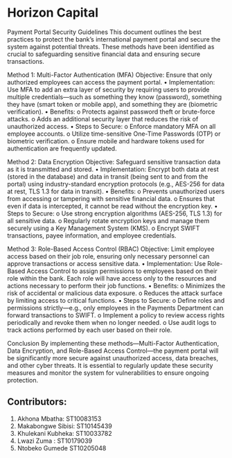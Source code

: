 # Horizon Capital

Payment Portal Security Guidelines
This document outlines the best practices to protect the bank’s international payment portal and secure the system against potential threats. These methods have been identified as crucial to safeguarding sensitive financial data and ensuring secure transactions.

Method 1: Multi-Factor Authentication (MFA)
Objective: Ensure that only authorized employees can access the payment portal.
•	Implementation: Use MFA to add an extra layer of security by requiring users to provide multiple credentials—such as something they know (password), something they have (smart token or mobile app), and something they are (biometric verification).
•	Benefits:
o	Protects against password theft or brute-force attacks.
o	Adds an additional security layer that reduces the risk of unauthorized access.
•	Steps to Secure:
o	Enforce mandatory MFA on all employee accounts.
o	Utilize time-sensitive One-Time Passwords (OTP) or biometric verification.
o	Ensure mobile and hardware tokens used for authentication are frequently updated.

Method 2: Data Encryption
Objective: Safeguard sensitive transaction data as it is transmitted and stored.
•	Implementation: Encrypt both data at rest (stored in the database) and data in transit (being sent to and from the portal) using industry-standard encryption protocols (e.g., AES-256 for data at rest, TLS 1.3 for data in transit).
•	Benefits:
o	Prevents unauthorized users from accessing or tampering with sensitive financial data.
o	Ensures that even if data is intercepted, it cannot be read without the encryption key.
•	Steps to Secure:
o	Use strong encryption algorithms (AES-256, TLS 1.3) for all sensitive data.
o	Regularly rotate encryption keys and manage them securely using a Key Management System (KMS).
o	Encrypt SWIFT transactions, payee information, and employee credentials.

Method 3: Role-Based Access Control (RBAC)
Objective: Limit employee access based on their job role, ensuring only necessary personnel can approve transactions or access sensitive data.
•	Implementation: Use Role-Based Access Control to assign permissions to employees based on their role within the bank. Each role will have access only to the resources and actions necessary to perform their job functions.
•	Benefits:
o	Minimizes the risk of accidental or malicious data exposure.
o	Reduces the attack surface by limiting access to critical functions.
•	Steps to Secure:
o	Define roles and permissions strictly—e.g., only employees in the Payments Department can forward transactions to SWIFT.
o	Implement a policy to review access rights periodically and revoke them when no longer needed.
o	Use audit logs to track actions performed by each user based on their role.

Conclusion
By implementing these methods—Multi-Factor Authentication, Data Encryption, and Role-Based Access Control—the payment portal will be significantly more secure against unauthorized access, data breaches, and other cyber threats. It is essential to regularly update these security measures and monitor the system for vulnerabilities to ensure ongoing protection.

## Contributors:

1. Akhona Mbatha: ST10083153
2. Makabongwe Sibisi: ST10145439
3. Khulekani Kubheka: ST10033782
4. Lwazi Zuma : ST10179039
5. Ntobeko Gumede ST10205048



